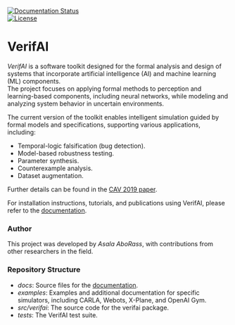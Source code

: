 [![Documentation Status](https://readthedocs.org/projects/verifai/badge/?version=latest)](https://verifai.readthedocs.io/en/latest/?badge=latest)  
[![License](https://img.shields.io/badge/License-BSD%203--Clause-blue.svg)](https://opensource.org/licenses/BSD-3-Clause)  

# VerifAI  

*VerifAI* is a software toolkit designed for the formal analysis and design of systems that incorporate artificial intelligence (AI) and machine learning (ML) components.  
The project focuses on applying formal methods to perception and learning-based components, including neural networks, while modeling and analyzing system behavior in uncertain environments.  

The current version of the toolkit enables intelligent simulation guided by formal models and specifications, supporting various applications, including:  
- Temporal-logic falsification (bug detection).  
- Model-based robustness testing.  
- Parameter synthesis.  
- Counterexample analysis.  
- Dataset augmentation.  

Further details can be found in the [CAV 2019 paper](https://people.eecs.berkeley.edu/~sseshia/pubs/b2hd-verifai-cav19.html).  

For installation instructions, tutorials, and publications using VerifAI, please refer to the [documentation](https://verifai.readthedocs.io/).  

### Author  

This project was developed by *Asala AboRass*, with contributions from other researchers in the field.  

### Repository Structure  

- *docs*: Source files for the [documentation](https://verifai.readthedocs.io/).  
- *examples*: Examples and additional documentation for specific simulators, including CARLA, Webots, X-Plane, and OpenAI Gym.  
- *src/verifai*: The source code for the verifai package.  
- *tests*: The VerifAI test suite.
